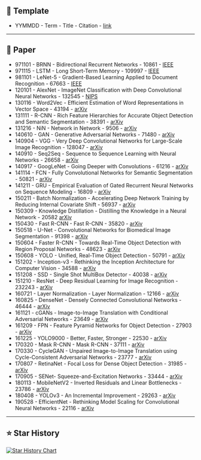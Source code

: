 ## 📌 Template
- YYMMDD - Term - Title - Citation - [link](https:)
---
## 📃 Paper
- 971101 - BRNN - Bidirectional Recurrent Networks - 10861 - [IEEE](https://ieeexplore.ieee.org/abstract/document/650093)
- 971115 - LSTM - Long Short-Term Memory - 109997 - [IEEE](https://ieeexplore.ieee.org/abstract/document/6795963/)
- 981101 - LeNet-5 - Gradient-Based Learning Applied to Document Recognition - 67663 - [IEEE](https://ieeexplore.ieee.org/document/726791)
- 120101 - AlexNet - ImageNet Classification with Deep Convolutional Neural Networks - 132545 - [NIPS](https://proceedings.neurips.cc/paper/2012/hash/c399862d3b9d6b76c8436e924a68c45b-Abstract.html)
- 130116 - Word2Vec - Efficient Estimation of Word Representations in Vector Space - 43194 - [arXiv](https://arxiv.org/abs/1301.3781)
- 131111 - R-CNN - Rich Feature Hierarchies for Accurate Object Detection and Semantic Segmentation - 38391 - [arXiv](https://arxiv.org/abs/1311.2524)
- 131216 - NiN - Network in Network - 9506 - [arXiv](https://arxiv.org/abs/1312.4400)
- 140610 - GAN - Generative Adversarial Networks - 71480 - [arXiv](https://arxiv.org/abs/1406.2661)
- 140904 - VGG - Very Deep Convolutional Networks for Large-Scale Image Recognition - 128047 - [arXiv](https://arxiv.org/abs/1409.1556)
- 140910 - Seq2Seq - Sequence to Sequence Learning with Neural Networks - 26658 - [arXiv](https://arxiv.org/abs/1409.3215)
- 140917 - GoogLeNet - Going Deeper with Convolutions - 61216 - [arXiv](https://arxiv.org/abs/1409.4842)
- 141114 - FCN - Fully Convolutional Networks for Semantic Segmentation - 50821 - [arXiv](https://arxiv.org/abs/1411.4038)
- 141211 - GRU - Empirical Evaluation of Gated Recurrent Neural Networks on Sequence Modeling - 16809 - [arXiv](https://arxiv.org/abs/1412.3555)
- 150211 - Batch Normalization - Accelerating Deep Network Training by Reducing Internal Covariate Shift - 56937 - [arXiv](https://arxiv.org/abs/1502.03167)
- 150309 - Knowledge Distillation - Distilling the Knowledge in a Neural Network - 20582 [arXiv](https://arxiv.org/abs/1503.02531)
- 150430 - Fast R-CNN - Fast R-CNN - 35820 - [arXiv](https://arxiv.org/abs/1504.08083)
- 150518 - U-Net - Convolutional Networks for Biomedical Image Segmentation - 91398 - [arXiv](https://arxiv.org/abs/1505.04597)
- 150604 - Faster R-CNN - Towards Real-Time Object Detection with Region Proposal Networks - 48623 - [arXiv](https://arxiv.org/abs/1506.01497)
- 150608 - YOLO - Unified, Real-Time Object Detection - 50791 - [arXiv](https://arxiv.org/abs/1506.02640)
- 151202 - Inception-v3 - Rethinking the Inception Architecture for Computer Vision - 34588 - [arXiv](https://arxiv.org/abs/1512.00567)
- 151208 - SSD - Single Shot MultiBox Detector - 40038 - [arXiv](https://arxiv.org/abs/1512.02325)
- 151210 - ResNet - Deep Residual Learning for Image Recognition - 232243 - [arXiv](https://arxiv.org/abs/1512.03385)
- 160721 - Layer Normalization - Layer Normalization - 12166 - [arXiv](https://arxiv.org/abs/1607.06450)
- 160825 - DenseNet - Densely Connected Convolutional Networks - 46444 - [arXiv](https://arxiv.org/abs/1608.06993)
- 161121 - cGANs - Image-to-Image Translation with Conditional Adversarial Networks - 23649 - [arXiv](https://arxiv.org/abs/1611.07004)
- 161209 - FPN - Feature Pyramid Networks for Object Detection - 27903 - [arXiv](https://arxiv.org/abs/1612.03144)
- 161225 - YOLO9000 - Better, Faster, Stronger - 22530 - [arXiv](https://arxiv.org/abs/1612.08242)
- 170320 - Mask R-CNN - Mask R-CNN - 37111 - [arXiv](https://arxiv.org/abs/1703.06870)
- 170330 - CycleGAN - Unpaired Image-to-Image Translation using Cycle-Consistent Adversarial Networks - 23777 - [arXiv](https://arxiv.org/abs/1703.10593)
- 170807 - RetinaNet - Focal Loss for Dense Object Detection - 31985 - [arXiv](https://arxiv.org/abs/1708.02002)
- 170905 - SENet- Squeeze-and-Excitation Networks - 33444 - [arXiv](https://arxiv.org/abs/1709.01507)
- 180113 - MobileNetV2 - Inverted Residuals and Linear Bottlenecks - 23786 - [arXiv](https://arxiv.org/abs/1801.04381)
- 180408 - YOLOv3 - An Incremental Improvement - 29263 - [arXiv](https://arxiv.org/abs/1804.02767)
- 190528 - EfficientNet - Rethinking Model Scaling for Convolutional Neural Networks - 22116 - [arXiv](https://arxiv.org/abs/1905.11946)
---
## ⭐ Star History
[![Star History Chart](https://api.star-history.com/svg?repos=Jingkou1012/ML-Paper&type=Date)](https://star-history.com/#Jingkou1012/ML-Paper&Date)
